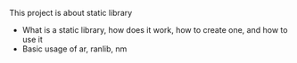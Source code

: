 This project is about static library

* What is a static library, how does it work, how to create one, and how to use it
* Basic usage of ar, ranlib, nm
